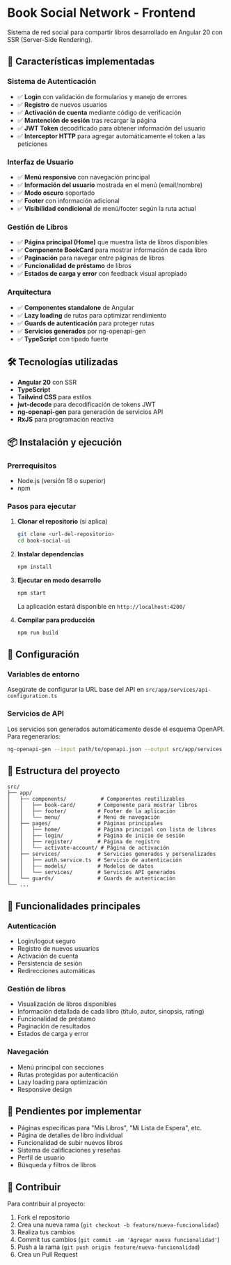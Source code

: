 # Book Social Network - Frontend

Sistema de red social para compartir libros desarrollado en Angular 20 con SSR (Server-Side Rendering).

## 🚀 Características implementadas

### Sistema de Autenticación
- ✅ **Login** con validación de formularios y manejo de errores
- ✅ **Registro** de nuevos usuarios
- ✅ **Activación de cuenta** mediante código de verificación
- ✅ **Mantención de sesión** tras recargar la página
- ✅ **JWT Token** decodificado para obtener información del usuario
- ✅ **Interceptor HTTP** para agregar automáticamente el token a las peticiones

### Interfaz de Usuario
- ✅ **Menú responsivo** con navegación principal
- ✅ **Información del usuario** mostrada en el menú (email/nombre)
- ✅ **Modo oscuro** soportado
- ✅ **Footer** con información adicional
- ✅ **Visibilidad condicional** de menú/footer según la ruta actual

### Gestión de Libros
- ✅ **Página principal (Home)** que muestra lista de libros disponibles
- ✅ **Componente BookCard** para mostrar información de cada libro
- ✅ **Paginación** para navegar entre páginas de libros
- ✅ **Funcionalidad de préstamo** de libros
- ✅ **Estados de carga y error** con feedback visual apropiado

### Arquitectura
- ✅ **Componentes standalone** de Angular
- ✅ **Lazy loading** de rutas para optimizar rendimiento
- ✅ **Guards de autenticación** para proteger rutas
- ✅ **Servicios generados** por ng-openapi-gen
- ✅ **TypeScript** con tipado fuerte

## 🛠 Tecnologías utilizadas

- **Angular 20** con SSR
- **TypeScript**
- **Tailwind CSS** para estilos
- **jwt-decode** para decodificación de tokens JWT
- **ng-openapi-gen** para generación de servicios API
- **RxJS** para programación reactiva

## 📦 Instalación y ejecución

### Prerrequisitos
- Node.js (versión 18 o superior)
- npm

### Pasos para ejecutar

1. **Clonar el repositorio** (si aplica)
   ```bash
   git clone <url-del-repositorio>
   cd book-social-ui
   ```

2. **Instalar dependencias**
   ```bash
   npm install
   ```

3. **Ejecutar en modo desarrollo**
   ```bash
   npm start
   ```
   La aplicación estará disponible en `http://localhost:4200/`

4. **Compilar para producción**
   ```bash
   npm run build
   ```

## 🔧 Configuración

### Variables de entorno
Asegúrate de configurar la URL base del API en `src/app/services/api-configuration.ts`

### Servicios de API
Los servicios son generados automáticamente desde el esquema OpenAPI. Para regenerarlos:
```bash
ng-openapi-gen --input path/to/openapi.json --output src/app/services
```

## 📱 Estructura del proyecto

```
src/
├── app/
│   ├── components/           # Componentes reutilizables
│   │   ├── book-card/       # Componente para mostrar libros
│   │   ├── footer/          # Footer de la aplicación
│   │   └── menu/            # Menú de navegación
│   ├── pages/               # Páginas principales
│   │   ├── home/            # Página principal con lista de libros
│   │   ├── login/           # Página de inicio de sesión
│   │   ├── register/        # Página de registro
│   │   └── activate-account/ # Página de activación
│   ├── services/            # Servicios generados y personalizados
│   │   ├── auth.service.ts  # Servicio de autenticación
│   │   ├── models/          # Modelos de datos
│   │   └── services/        # Servicios API generados
│   └── guards/              # Guards de autenticación
└── ...
```

## 🎯 Funcionalidades principales

### Autenticación
- Login/logout seguro
- Registro de nuevos usuarios
- Activación de cuenta
- Persistencia de sesión
- Redirecciones automáticas

### Gestión de libros
- Visualización de libros disponibles
- Información detallada de cada libro (título, autor, sinopsis, rating)
- Funcionalidad de préstamo
- Paginación de resultados
- Estados de carga y error

### Navegación
- Menú principal con secciones
- Rutas protegidas por autenticación
- Lazy loading para optimización
- Responsive design

## 🚧 Pendientes por implementar

- Páginas específicas para "Mis Libros", "Mi Lista de Espera", etc.
- Página de detalles de libro individual
- Funcionalidad de subir nuevos libros
- Sistema de calificaciones y reseñas
- Perfil de usuario
- Búsqueda y filtros de libros

## 🤝 Contribuir

Para contribuir al proyecto:

1. Fork el repositorio
2. Crea una nueva rama (`git checkout -b feature/nueva-funcionalidad`)
3. Realiza tus cambios
4. Commit tus cambios (`git commit -am 'Agregar nueva funcionalidad'`)
5. Push a la rama (`git push origin feature/nueva-funcionalidad`)
6. Crea un Pull Request
```

